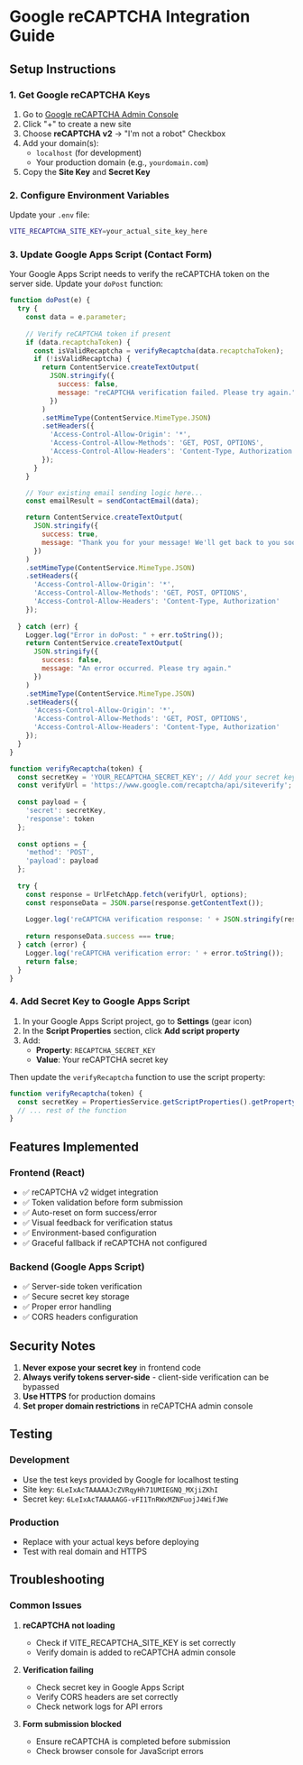 # Google reCAPTCHA Integration Guide

## Setup Instructions

### 1. Get Google reCAPTCHA Keys

1. Go to [Google reCAPTCHA Admin Console](https://www.google.com/recaptcha/admin)
2. Click "+" to create a new site
3. Choose **reCAPTCHA v2** → "I'm not a robot" Checkbox
4. Add your domain(s):
   - `localhost` (for development)
   - Your production domain (e.g., `yourdomain.com`)
5. Copy the **Site Key** and **Secret Key**

### 2. Configure Environment Variables

Update your `.env` file:
```bash
VITE_RECAPTCHA_SITE_KEY=your_actual_site_key_here
```

### 3. Update Google Apps Script (Contact Form)

Your Google Apps Script needs to verify the reCAPTCHA token on the server side. Update your `doPost` function:

```javascript
function doPost(e) {
  try {
    const data = e.parameter;
    
    // Verify reCAPTCHA token if present
    if (data.recaptchaToken) {
      const isValidRecaptcha = verifyRecaptcha(data.recaptchaToken);
      if (!isValidRecaptcha) {
        return ContentService.createTextOutput(
          JSON.stringify({
            success: false,
            message: "reCAPTCHA verification failed. Please try again."
          })
        )
        .setMimeType(ContentService.MimeType.JSON)
        .setHeaders({
          'Access-Control-Allow-Origin': '*',
          'Access-Control-Allow-Methods': 'GET, POST, OPTIONS',
          'Access-Control-Allow-Headers': 'Content-Type, Authorization'
        });
      }
    }

    // Your existing email sending logic here...
    const emailResult = sendContactEmail(data);

    return ContentService.createTextOutput(
      JSON.stringify({
        success: true,
        message: "Thank you for your message! We'll get back to you soon."
      })
    )
    .setMimeType(ContentService.MimeType.JSON)
    .setHeaders({
      'Access-Control-Allow-Origin': '*',
      'Access-Control-Allow-Methods': 'GET, POST, OPTIONS',
      'Access-Control-Allow-Headers': 'Content-Type, Authorization'
    });
    
  } catch (err) {
    Logger.log("Error in doPost: " + err.toString());
    return ContentService.createTextOutput(
      JSON.stringify({ 
        success: false, 
        message: "An error occurred. Please try again." 
      })
    )
    .setMimeType(ContentService.MimeType.JSON)
    .setHeaders({
      'Access-Control-Allow-Origin': '*',
      'Access-Control-Allow-Methods': 'GET, POST, OPTIONS',
      'Access-Control-Allow-Headers': 'Content-Type, Authorization'
    });
  }
}

function verifyRecaptcha(token) {
  const secretKey = 'YOUR_RECAPTCHA_SECRET_KEY'; // Add your secret key here
  const verifyUrl = 'https://www.google.com/recaptcha/api/siteverify';
  
  const payload = {
    'secret': secretKey,
    'response': token
  };
  
  const options = {
    'method': 'POST',
    'payload': payload
  };
  
  try {
    const response = UrlFetchApp.fetch(verifyUrl, options);
    const responseData = JSON.parse(response.getContentText());
    
    Logger.log('reCAPTCHA verification response: ' + JSON.stringify(responseData));
    
    return responseData.success === true;
  } catch (error) {
    Logger.log('reCAPTCHA verification error: ' + error.toString());
    return false;
  }
}
```

### 4. Add Secret Key to Google Apps Script

1. In your Google Apps Script project, go to **Settings** (gear icon)
2. In the **Script Properties** section, click **Add script property**
3. Add:
   - **Property**: `RECAPTCHA_SECRET_KEY`
   - **Value**: Your reCAPTCHA secret key

Then update the `verifyRecaptcha` function to use the script property:

```javascript
function verifyRecaptcha(token) {
  const secretKey = PropertiesService.getScriptProperties().getProperty('RECAPTCHA_SECRET_KEY');
  // ... rest of the function
}
```

## Features Implemented

### Frontend (React)
- ✅ reCAPTCHA v2 widget integration
- ✅ Token validation before form submission
- ✅ Auto-reset on form success/error
- ✅ Visual feedback for verification status
- ✅ Environment-based configuration
- ✅ Graceful fallback if reCAPTCHA not configured

### Backend (Google Apps Script)
- ✅ Server-side token verification
- ✅ Secure secret key storage
- ✅ Proper error handling
- ✅ CORS headers configuration

## Security Notes

1. **Never expose your secret key** in frontend code
2. **Always verify tokens server-side** - client-side verification can be bypassed
3. **Use HTTPS** for production domains
4. **Set proper domain restrictions** in reCAPTCHA admin console

## Testing

### Development
- Use the test keys provided by Google for localhost testing
- Site key: `6LeIxAcTAAAAAJcZVRqyHh71UMIEGNQ_MXjiZKhI`
- Secret key: `6LeIxAcTAAAAAGG-vFI1TnRWxMZNFuojJ4WifJWe`

### Production
- Replace with your actual keys before deploying
- Test with real domain and HTTPS

## Troubleshooting

### Common Issues

1. **reCAPTCHA not loading**
   - Check if VITE_RECAPTCHA_SITE_KEY is set correctly
   - Verify domain is added to reCAPTCHA admin console

2. **Verification failing**
   - Check secret key in Google Apps Script
   - Verify CORS headers are set correctly
   - Check network logs for API errors

3. **Form submission blocked**
   - Ensure reCAPTCHA is completed before submission
   - Check browser console for JavaScript errors
